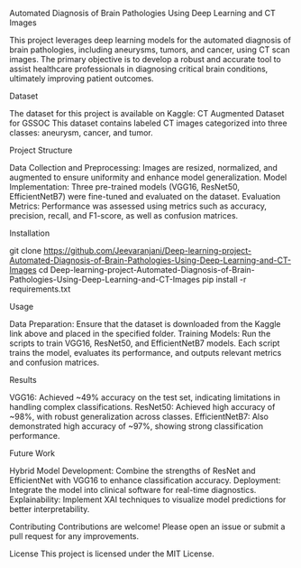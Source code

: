 Automated Diagnosis of Brain Pathologies Using Deep Learning and CT Images

This project leverages deep learning models for the automated diagnosis of brain pathologies, including aneurysms, tumors, and cancer, using CT scan images. The primary objective is to develop a robust and accurate tool to assist healthcare professionals in diagnosing critical brain conditions, ultimately improving patient outcomes.

Dataset

The dataset for this project is available on Kaggle: CT Augmented Dataset for GSSOC
This dataset contains labeled CT images categorized into three classes: aneurysm, cancer, and tumor.

Project Structure

Data Collection and Preprocessing: Images are resized, normalized, and augmented to ensure uniformity and enhance model generalization.
Model Implementation: Three pre-trained models (VGG16, ResNet50, EfficientNetB7) were fine-tuned and evaluated on the dataset.
Evaluation Metrics: Performance was assessed using metrics such as accuracy, precision, recall, and F1-score, as well as confusion matrices.

Installation

git clone https://github.com/Jeevaranjani/Deep-learning-project-Automated-Diagnosis-of-Brain-Pathologies-Using-Deep-Learning-and-CT-Images
cd Deep-learning-project-Automated-Diagnosis-of-Brain-Pathologies-Using-Deep-Learning-and-CT-Images
pip install -r requirements.txt

Usage

Data Preparation: Ensure that the dataset is downloaded from the Kaggle link above and placed in the specified folder.
Training Models: Run the scripts to train VGG16, ResNet50, and EfficientNetB7 models. Each script trains the model, evaluates its performance, and outputs relevant metrics and confusion matrices.

Results

VGG16: Achieved ~49% accuracy on the test set, indicating limitations in handling complex classifications.
ResNet50: Achieved high accuracy of ~98%, with robust generalization across classes.
EfficientNetB7: Also demonstrated high accuracy of ~97%, showing strong classification performance.

Future Work

Hybrid Model Development: Combine the strengths of ResNet and EfficientNet with VGG16 to enhance classification accuracy.
Deployment: Integrate the model into clinical software for real-time diagnostics.
Explainability: Implement XAI techniques to visualize model predictions for better interpretability.

Contributing
Contributions are welcome! Please open an issue or submit a pull request for any improvements.

License
This project is licensed under the MIT License.

